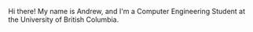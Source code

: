 Hi there! My name is Andrew, and I'm a Computer Engineering Student at the University of British Columbia. 

<!---
awforde/awforde is a ✨ special ✨ repository because its `README.md` (this file) appears on your GitHub profile.
You can click the Preview link to take a look at your changes.
--->
